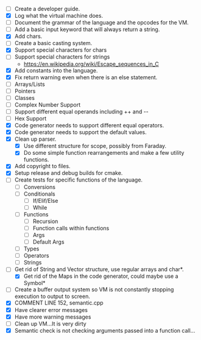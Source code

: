 - [ ] Create a developer guide.
- [x] Log what the virtual machine does. 
- [ ] Document the grammar of the language and the opcodes for the VM.
- [ ] Add a basic input keyword that will always return a string.
- [x] Add chars.
- [ ] Create a basic casting system.
- [x] Support special characters for chars
- [ ] Support special characters for strings
	- https://en.wikipedia.org/wiki/Escape_sequences_in_C
- [x] Add constants into the language.
- [x] Fix return warning even when there is an else statement.
- [ ] Arrays/Lists
- [ ] Pointers
- [ ] Classes
- [ ] Complex Number Support
- [ ] Support different equal operands including ++ and --
- [ ] Hex Support
- [x] Code generator needs to support different equal operators.
- [x] Code generator needs to support the default values.
- [x] Clean up parser.
	- [x] Use different structure for scope, possibly from Faraday.
	- [x] Do some simple function rearrangements and make a few utility functions.
- [x] Add copyright to files.
- [x] Setup release and debug builds for cmake.
- [ ] Create tests for specific functions of the language.
	- [ ] Conversions
	- [ ] Conditionals
		- [ ] If/Elif/Else
		- [ ] While
	- [ ] Functions
		- [ ] Recursion
		- [ ] Function calls within functions
		- [ ] Args
		- [ ] Default Args
	- [ ] Types
	- [ ] Operators
	- [ ] Strings
- [ ] Get rid of String and Vector structure, use regular arrays and char*.
	- [x] Get rid of the Maps in the code generator, could maybe use a Symbol*
- [ ] Create a buffer output system so VM is not constantly stopping execution to output to screen.
- [x] COMMENT LINE 152, semantic.cpp
- [x] Have clearer error messages
- [x] Have more warning messages
- [ ] Clean up VM...It is very dirty
- [x] Semantic check is not checking arguments passed into a function call...